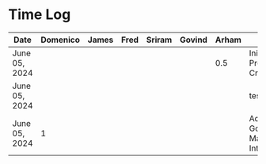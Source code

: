 # Time Log

| Date         | Domenico | James | Fred | Sriram | Govind | Arham | Task                          |
|--------------|----------|-------|------|--------|--------|-------|-------------------------------|
| June 05, 2024 |          |       |      |        |        | 0.5   | Inital Project File Creation  |
| June 05, 2024 |          |       |      |        |        |       | test_task_0                   |
| June 05, 2024 |         1|       |      |        |        |       | Added Google Maps Integration |